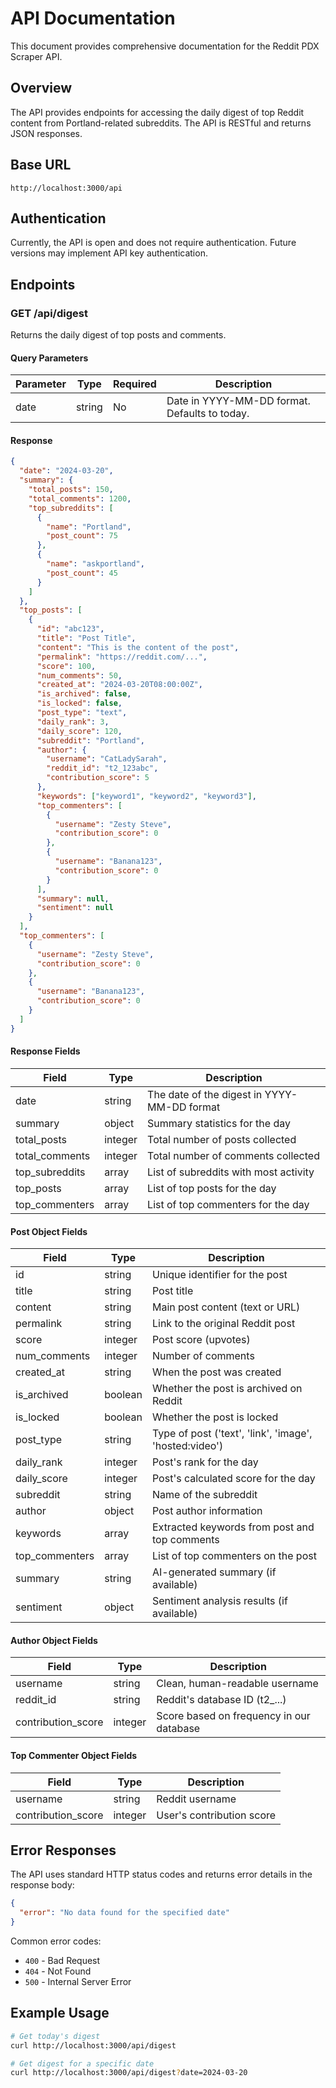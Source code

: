 # API Documentation

This document provides comprehensive documentation for the Reddit PDX Scraper API.

## Overview

The API provides endpoints for accessing the daily digest of top Reddit content from Portland-related subreddits. The API is RESTful and returns JSON responses.

## Base URL

```
http://localhost:3000/api
```

## Authentication

Currently, the API is open and does not require authentication. Future versions may implement API key authentication.

## Endpoints

### GET /api/digest

Returns the daily digest of top posts and comments.

#### Query Parameters

| Parameter | Type   | Required | Description                                    |
|-----------|--------|----------|------------------------------------------------|
| date      | string | No       | Date in YYYY-MM-DD format. Defaults to today.  |

#### Response

```json
{
  "date": "2024-03-20",
  "summary": {
    "total_posts": 150,
    "total_comments": 1200,
    "top_subreddits": [
      {
        "name": "Portland",
        "post_count": 75
      },
      {
        "name": "askportland",
        "post_count": 45
      }
    ]
  },
  "top_posts": [
    {
      "id": "abc123",
      "title": "Post Title",
      "content": "This is the content of the post",
      "permalink": "https://reddit.com/...",
      "score": 100,
      "num_comments": 50,
      "created_at": "2024-03-20T08:00:00Z",
      "is_archived": false,
      "is_locked": false,
      "post_type": "text",
      "daily_rank": 3,
      "daily_score": 120,
      "subreddit": "Portland",
      "author": {
        "username": "CatLadySarah",
        "reddit_id": "t2_123abc",
        "contribution_score": 5
      },
      "keywords": ["keyword1", "keyword2", "keyword3"],
      "top_commenters": [
        {
          "username": "Zesty Steve",
          "contribution_score": 0
        },
        {
          "username": "Banana123",
          "contribution_score": 0
        }
      ],
      "summary": null,
      "sentiment": null
    }
  ],
  "top_commenters": [
    {
      "username": "Zesty Steve",
      "contribution_score": 0
    },
    {
      "username": "Banana123",
      "contribution_score": 0
    }
  ]
}
```

#### Response Fields

| Field           | Type    | Description                                    |
|-----------------|---------|------------------------------------------------|
| date            | string  | The date of the digest in YYYY-MM-DD format    |
| summary         | object  | Summary statistics for the day                 |
| total_posts     | integer | Total number of posts collected                |
| total_comments  | integer | Total number of comments collected             |
| top_subreddits  | array   | List of subreddits with most activity          |
| top_posts       | array   | List of top posts for the day                  |
| top_commenters  | array   | List of top commenters for the day             |

#### Post Object Fields

| Field            | Type    | Description                                    |
|------------------|---------|------------------------------------------------|
| id               | string  | Unique identifier for the post                 |
| title            | string  | Post title                                     |
| content          | string  | Main post content (text or URL)                |
| permalink        | string  | Link to the original Reddit post               |
| score            | integer | Post score (upvotes)                           |
| num_comments     | integer | Number of comments                             |
| created_at       | string  | When the post was created                      |
| is_archived      | boolean | Whether the post is archived on Reddit         |
| is_locked        | boolean | Whether the post is locked                     |
| post_type        | string  | Type of post ('text', 'link', 'image', 'hosted:video') |
| daily_rank       | integer | Post's rank for the day                        |
| daily_score      | integer | Post's calculated score for the day            |
| subreddit        | string  | Name of the subreddit                          |
| author           | object  | Post author information                        |
| keywords         | array   | Extracted keywords from post and top comments  |
| top_commenters   | array   | List of top commenters on the post             |
| summary          | string  | AI-generated summary (if available)            |
| sentiment        | object  | Sentiment analysis results (if available)      |

#### Author Object Fields

| Field              | Type    | Description                                    |
|-------------------|---------|------------------------------------------------|
| username          | string  | Clean, human-readable username                 |
| reddit_id         | string  | Reddit's database ID (t2_...)                  |
| contribution_score| integer | Score based on frequency in our database       |

#### Top Commenter Object Fields

| Field              | Type    | Description                                    |
|-------------------|---------|------------------------------------------------|
| username          | string  | Reddit username                                |
| contribution_score| integer | User's contribution score                      |

## Error Responses

The API uses standard HTTP status codes and returns error details in the response body:

```json
{
  "error": "No data found for the specified date"
}
```

Common error codes:
- `400` - Bad Request
- `404` - Not Found
- `500` - Internal Server Error

## Example Usage

```bash
# Get today's digest
curl http://localhost:3000/api/digest

# Get digest for a specific date
curl http://localhost:3000/api/digest?date=2024-03-20
```
